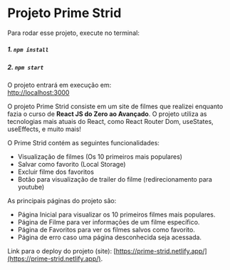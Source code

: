 # Projeto Prime Strid

Para rodar esse projeto, execute no terminal:

##### 1. `npm install`
##### 2. `npm start`

O projeto entrará em execução em:\
[http://localhost:3000](http://localhost:3000)

O projeto Prime Strid consiste em um site de filmes que realizei enquanto fazia o curso de **React JS do Zero ao Avançado**. O projeto utiliza as tecnologias mais atuais do React, como React Router Dom, useStates, useEffects, e muito mais!

O Prime Strid contém as seguintes funcionalidades:
* Visualização de filmes (Os 10 primeiros mais populares)
* Salvar como favorito (Local Storage)
* Excluir filme dos favoritos
* Botão para visualização de trailer do filme (redirecionamento para youtube)

As principais páginas do projeto são:

* Página Inicial para visualizar os 10 primeiros filmes mais populares.
* Página de Filme para ver informações de um filme específico.
* Página de Favoritos para ver os filmes salvos como favorito.
* Página de erro caso uma página desconhecida seja acessada.

Link para o deploy do projeto (site): [https://prime-strid.netlify.app/](https://prime-strid.netlify.app/).
